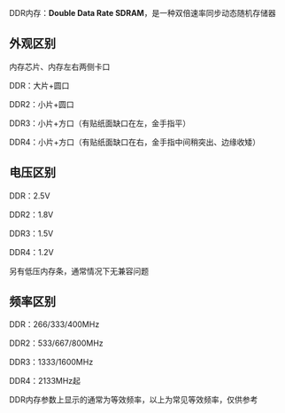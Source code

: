 DDR内存：**Double Data Rate SDRAM**，是一种双倍速率同步动态随机存储器

<!--more-->

## 外观区别

内存芯片、内存左右两侧卡口

DDR：大片+圆口

DDR2：小片+圆口

DDR3：小片+方口（有贴纸面缺口在左，金手指平）

DDR4：小片+方口（有贴纸面缺口在右，金手指中间稍突出、边缘收矮）

## 电压区别

DDR：2.5V

DDR2：1.8V

DDR3：1.5V

DDR4：1.2V

另有低压内存条，通常情况下无兼容问题

## 频率区别

DDR：266/333/400MHz

DDR2：533/667/800MHz

DDR3：1333/1600MHz

DDR4：2133MHz起

DDR内存参数上显示的通常为等效频率，以上为常见等效频率，仅供参考